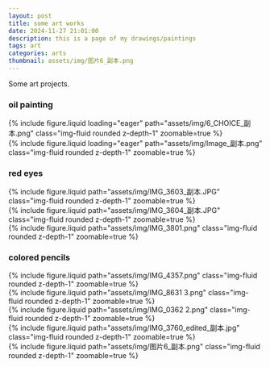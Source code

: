 ```yaml
---
layout: post
title: some art works
date: 2024-11-27 21:01:00
description: this is a page of my drawings/paintings
tags: art
categories: arts
thumbnail: assets/img/图片6_副本.png
---
```


Some art projects.

### oil painting

<div class="row mt-3">
    <div class="col-sm mt-3 mt-md-0">
        {% include figure.liquid loading="eager" path="assets/img/6_CHOICE_副本.png" class="img-fluid rounded z-depth-1" zoomable=true %}
    </div>
    <div class="col-sm mt-3 mt-md-0">
        {% include figure.liquid loading="eager" path="assets/img/Image_副本.png" class="img-fluid rounded z-depth-1" zoomable=true %}
    </div>
</div>

### red eyes

<div class="row mt-3">
    <div class="col-sm mt-3 mt-md-0">
        {% include figure.liquid path="assets/img/IMG_3603_副本.JPG" class="img-fluid rounded z-depth-1" zoomable=true %}
    </div>
    <div class="col-sm mt-3 mt-md-0">
        {% include figure.liquid path="assets/img/IMG_3604_副本.JPG" class="img-fluid rounded z-depth-1" zoomable=true %}
    </div>
    <div class="col-sm mt-3 mt-md-0">
        {% include figure.liquid path="assets/img/IMG_3801.png" class="img-fluid rounded z-depth-1" zoomable=true %}
    </div>
</div>

### colored pencils

<div class="row mt-3">
    <div class="col-sm mt-3 mt-md-0">
        {% include figure.liquid path="assets/img/IMG_4357.png" class="img-fluid rounded z-depth-1" zoomable=true %}
    </div>
    <div class="col-sm mt-3 mt-md-0">
        {% include figure.liquid path="assets/img/IMG_8631 3.png" class="img-fluid rounded z-depth-1" zoomable=true %}
    </div>
    <div class="col-sm mt-3 mt-md-0">
        {% include figure.liquid path="assets/img/IMG_0362 2.png" class="img-fluid rounded z-depth-1" zoomable=true %}
    </div>
     <div class="col-sm mt-3 mt-md-0">
        {% include figure.liquid path="assets/img/IMG_3760_edited_副本.jpg" class="img-fluid rounded z-depth-1" zoomable=true %}
    </div>
</div>

 <div class="col-sm mt-3 mt-md-0">
        {% include figure.liquid path="assets/img/图片6_副本.png" class="img-fluid rounded z-depth-1" zoomable=true %}
    </div>
